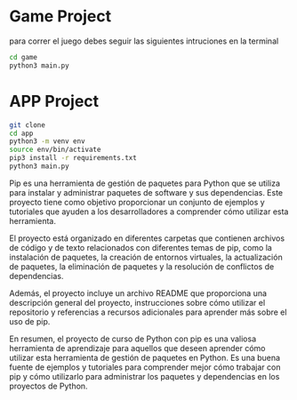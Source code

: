 # Game Project

para correr el juego debes seguir las siguientes intruciones en la terminal

```sh
cd game
python3 main.py
```


# APP Project

```sh
git clone
cd app
python3 -m venv env
source env/bin/activate
pip3 install -r requirements.txt
python3 main.py
```

Pip es una herramienta de gestión de paquetes para Python que se utiliza para instalar y administrar paquetes de software y sus dependencias. Este proyecto tiene como objetivo proporcionar un conjunto de ejemplos y tutoriales que ayuden a los desarrolladores a comprender cómo utilizar esta herramienta.

El proyecto está organizado en diferentes carpetas que contienen archivos de código y de texto relacionados con diferentes temas de pip, como la instalación de paquetes, la creación de entornos virtuales, la actualización de paquetes, la eliminación de paquetes y la resolución de conflictos de dependencias.

Además, el proyecto incluye un archivo README que proporciona una descripción general del proyecto, instrucciones sobre cómo utilizar el repositorio y referencias a recursos adicionales para aprender más sobre el uso de pip.

En resumen, el proyecto de curso de Python con pip es una valiosa herramienta de aprendizaje para aquellos que deseen aprender cómo utilizar esta herramienta de gestión de paquetes en Python. Es una buena fuente de ejemplos y tutoriales para comprender mejor cómo trabajar con pip y cómo utilizarlo para administrar los paquetes y dependencias en los proyectos de Python.

